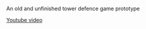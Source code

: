 An old and unfinished tower defence game prototype

[Youtube video](https://www.youtube.com/watch?v=lpbOsDWSols)
